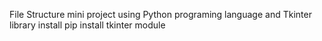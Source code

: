 File Structure mini project using Python programing language and Tkinter library
install pip
install tkinter module
